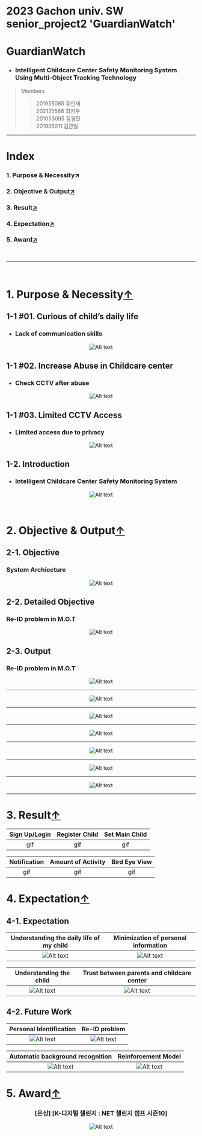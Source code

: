# 2023 Gachon univ. SW senior_project2 '**GuardianWatch**'
# GuardianWatch
* ### Intelligent Childcare Center Safety Monitoring System Using Multi-Object Tracking Technology


> Members 
>> 201935085 유인재 <br>  202135588 최지우 <br> 201033095 김경민 <br> 201935011 김관일

***
# Index
### 1. Purpose & Necessity[↗️](https://github.com/sts07142/senior_project/wiki/GuardianWatch#1-background--motivation-1)
### 2. Objective & Output[↗️](https://github.com/sts07142/senior_project/wiki/GuardianWatch#2-overview-1)
### 3. Result[↗️](https://github.com/sts07142/senior_project/wiki/GuardianWatch#3-system-1)
### 4. Expectation[↗️](https://github.com/sts07142/senior_project/wiki/GuardianWatch#4-plan-1)
### 5. Award[↗️](https://github.com/sts07142/senior_project/wiki/GuardianWatch#5-expectation-1)

<br>

***

<br>

# 1. Purpose & Necessity[↑](https://github.com/sts07142/senior_project/wiki/GuardianWatch#Index)

## 1-1 #01. Curious of child’s daily life
* ### Lack of communication skills

<div align=center>

![Alt text](assets/image-10.png)

</div>

## 1-1 #02. Increase Abuse in Childcare center
* ### Check CCTV after abuse

<div align=center>

![Alt text](assets/image-11.png)

</div>

## 1-1 #03. Limited CCTV Access
* ### Limited access due to privacy 

<div align=center>

![Alt text](assets/image-12.png)

</div>

## 1-2. Introduction
* ### Intelligent Childcare Center Safety Monitoring System

<div align=center>

![Alt text](assets/image-6.png)

</div>

<br>

# 2. Objective & Output[↑](https://github.com/sts07142/senior_project/wiki/GuardianWatch#Index)
## 2-1. Objective
### System Archiecture
<div align=center>

![Alt text](assets/image-7.png)

</div>

## 2-2. Detailed Objective
### Re-ID problem in M.O.T
<div align=center>

![Alt text](assets/image-8.png)

</div>

## 2-3. Output
### Re-ID problem in M.O.T
<div align=center>

![Alt text](assets/image-9.png)

<hr>

![Alt text](assets/image-13.png)

<hr>

![Alt text](assets/image-14.png)

<hr>

![Alt text](assets/image-15.png)

<hr>

![Alt text](assets/image-16.png)

<hr>

![Alt text](assets/image-17.png)

<hr>

![Alt text](assets/image-18.png)

<hr>

</div>

# 3. Result[↑](https://github.com/sts07142/senior_project/wiki/GuardianWatch#Index)

|  Sign Up/Login  |  Register Child     |  Set Main Child   |
|:---------------:|:-------------------:|:-----------------:|
|      gif        |           gif       |        gif        |


|  Notification   |  Amount of Activity |  Bird Eye View    |
|:---------------:|:-------------------:|:-----------------:|
|      gif        |           gif       |        gif        |

# 4. Expectation[↑](https://github.com/sts07142/senior_project/wiki/GuardianWatch#Index)
## 4-1. Expectation

<div align=center>

|Understanding the daily life of my child|Minimization of personal information|
|:--------------------------------------:|:----------------------------------:|
|![Alt text](assets/image-23.png)               |![Alt text](assets/image-24.png)           |

|Understanding the child   |Trust between parents and childcare center|
|:------------------------:|:----------------------------------------:|
|![Alt text](assets/image-25.png) |![Alt text](assets/image-26.png)                 |

</div>

## 4-2. Future Work

<div align=center>

|Personal Identification  |Re-ID problem            |
|:-----------------------:|:-----------------------:|
|![Alt text](assets/image-27.png)|![Alt text](assets/image-28.png)|

|Automatic background recognition|Reinforcement Model     |
|:------------------------------:|:----------------------:|
|![Alt text](assets/image-29.png)      |![Alt text](assets/image-30.png)|

</div>

# 5. Award[↑](https://github.com/sts07142/senior_project/wiki/GuardianWatch#Index)
<div align=center>

### [은상] [K-디지털 챌린지 : NET 챌린지 캠프 시즌10]
![Alt text](assets/image-31.png)

</div>